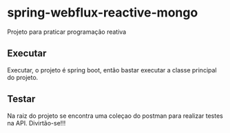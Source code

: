 # spring-webflux-reactive-mongo
Projeto para praticar programação reativa

## Executar 
Executar, o projeto é spring boot, então bastar executar a classe principal do projeto.

## Testar 
Na raiz do projeto se encontra uma coleçao do postman para realizar testes na API.
Divirtão-se!!!
